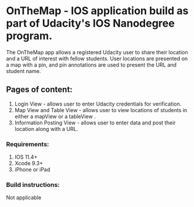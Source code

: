 # OnTheMap - IOS application build as part of Udacity's IOS Nanodegree program.

The OnTheMap app allows a registered Udacity user to share their location and a URL of interest with fellow students. User locations are presented on a map with a pin, and pin annotations are used to present the URL and student name.

## Pages of content:
1. Login View - allows user to enter Udacity credentials for verification.
2. Map View and Table View - allows user to view locations of students in either a mapView or a tableView .
3. Information Posting View - allows user to enter data and post their location along with a URL.

### Requirements:
1. IOS 11.4+
2. Xcode 9.3+
3. iPhone or iPad

### Build instructions:
Not applicable
